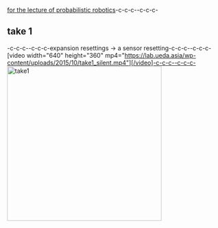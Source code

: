 <a href="https://lab.ueda.asia/?page_id=180">for the lecture of probabilistic robotics</a>-c-c-c--c-c-c-<h2>take 1</h2>-c-c-c--c-c-c-expansion resettings -> a sensor resetting-c-c-c--c-c-c-[video width="640" height="360" mp4="https://lab.ueda.asia/wp-content/uploads/2015/10/take1_silent.mp4"][/video]-c-c-c--c-c-c-<a href="https://lab.ueda.asia/wp-content/uploads/2015/10/take1.gif"><img src="https://lab.ueda.asia/wp-content/uploads/2015/10/take1.gif" alt="take1" width="360" height="360" class="alignleft size-full wp-image-225" /></a>
